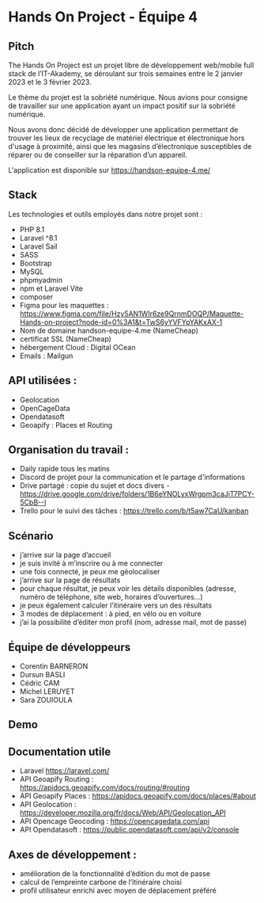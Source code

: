 # Hands On Project - Équipe 4

## Pitch
The Hands On Project est un projet libre de développement web/mobile full stack de l’IT-Akademy, se déroulant sur trois semaines entre le 2 janvier 2023 et le 3 février 2023.

Le thème du projet est la sobriété numérique. Nous avions pour consigne de travailler sur une application ayant un impact positif sur la sobriété numérique.

Nous avons donc décidé de développer une application permettant de trouver les lieux de recyclage de matériel électrique et électronique hors d'usage à proximité, ainsi que les magasins d’électronique susceptibles de réparer ou de conseiller sur la réparation d’un appareil.

L'application est disponible sur https://handson-equipe-4.me/ 

## Stack
Les technologies et outils employés dans notre projet sont :
- PHP 8.1
- Laravel ^8.1
- Laravel Sail
- SASS
- Bootstrap
- MySQL
- phpmyadmin
- npm et Laravel Vite
- composer
- Figma pour les maquettes : https://www.figma.com/file/Hzy5AN1WIr6ze9QrnmDOQP/Maquette-Hands-on-project?node-id=0%3A1&t=TwS6yYVFYpYAKxAX-1 
- Nom de domaine handson-equipe-4.me (NameCheap)
- certificat SSL (NameCheap)
- hébergement Cloud : Digital OCean
- Emails : Mailgun

## API utilisées :
- Geolocation
- OpenCageData
- Opendatasoft
- Geoapify : Places et Routing

## Organisation du travail :
- Daily rapide tous les matins
- Discord de projet pour la communication et le partage d'informations
- Drive partagé : copie du sujet et docs divers - https://drive.google.com/drive/folders/1B6eYNOLyxWrgpm3caJiT7PCY-5CbB--l 
- Trello pour le suivi des tâches : https://trello.com/b/t5aw7CaU/kanban 

## Scénario
- j’arrive sur la page d’accueil
- je suis invité à m’inscrire ou à me connecter
- une fois connecté, je peux me géolocaliser
- j’arrive sur la page de résultats 
- pour chaque résultat, je peux voir les détails disponibles (adresse, numéro de téléphone, site web, horaires d’ouvertures…)
- je peux également calculer l’itinéraire vers un des résultats
- 3 modes de déplacement : à pied, en vélo ou en voiture
- j’ai la possibilité d’éditer mon profil (nom, adresse mail, mot de passe)

## Équipe de développeurs
- Corentin BARNERON
- Dursun BASLI
- Cédric CAM 
- Michel LERUYET
- Sara ZOUIOULA

## Demo

## Documentation utile
- Laravel https://laravel.com/
- API Geoapify Routing : https://apidocs.geoapify.com/docs/routing/#routing 
- API Geoapify Places : https://apidocs.geoapify.com/docs/places/#about
- API Geolocation : https://developer.mozilla.org/fr/docs/Web/API/Geolocation_API 
- API Opencage Geocoding : https://opencagedata.com/api 
- API Opendatasoft : https://public.opendatasoft.com/api/v2/console

## Axes de développement :
- amélioration de la fonctionnalité d’édition du mot de passe
- calcul de l’empreinte carbone de l’itinéraire choisi
- profil utilisateur enrichi avec moyen de déplacement préféré
